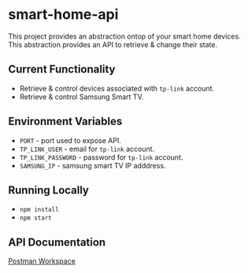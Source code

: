 # smart-home-api

This project provides an abstraction ontop of your smart home devices. This abstraction provides an API to retrieve & change their state.

## Current Functionality
* Retrieve & control devices associated with `tp-link` account.
* Retrieve & control Samsung Smart TV.

## Environment Variables
* `PORT` - port used to expose API.
* `TP_LINK_USER` - email for `tp-link` account.
* `TP_LINK_PASSWORD` - password for `tp-link` account.
* `SAMSUNG_IP` - samsung smart TV IP adddress.

## Running Locally
* `npm install`
* `npm start`

## API Documentation
[Postman Workspace](https://www.postman.com/galactic-desert-643697/workspace/smart-home/overview)
